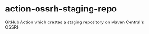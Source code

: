 # action-ossrh-staging-repo
GitHub Action which creates a staging repository on Maven Central's OSSRH
